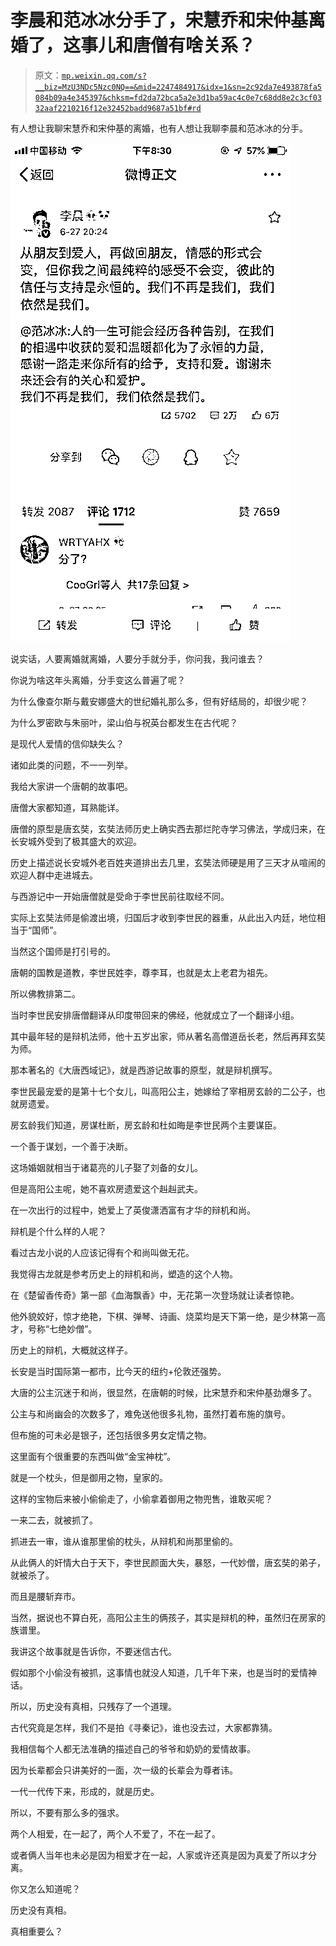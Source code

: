 # 李晨和范冰冰分手了，宋慧乔和宋仲基离婚了，这事儿和唐僧有啥关系？

> 原文：[`mp.weixin.qq.com/s?__biz=MzU3NDc5Nzc0NQ==&mid=2247484917&idx=1&sn=2c92da7e493878fa5084b09a4e345397&chksm=fd2da72bca5a2e3d1ba59ac4c0e7c68dd8e2c3cf0332aaf2210216f12e32452badd9687a51bf#rd`](http://mp.weixin.qq.com/s?__biz=MzU3NDc5Nzc0NQ==&mid=2247484917&idx=1&sn=2c92da7e493878fa5084b09a4e345397&chksm=fd2da72bca5a2e3d1ba59ac4c0e7c68dd8e2c3cf0332aaf2210216f12e32452badd9687a51bf#rd)

有人想让我聊宋慧乔和宋仲基的离婚，也有人想让我聊李晨和范冰冰的分手。

![](img/ef0dc8319b3b9e921bea1b425f4692c3.png)

说实话，人要离婚就离婚，人要分手就分手，你问我，我问谁去？

你说为啥这年头离婚，分手变这么普遍了呢？

为什么像查尔斯与戴安娜盛大的世纪婚礼那么多，但有好结局的，却很少呢？

为什么罗密欧与朱丽叶，梁山伯与祝英台都发生在古代呢？

是现代人爱情的信仰缺失么？

诸如此类的问题，不一一列举。

我给大家讲一个唐朝的故事吧。

唐僧大家都知道，耳熟能详。

唐僧的原型是唐玄奘，玄奘法师历史上确实西去那烂陀寺学习佛法，学成归来，在长安城外受到了极其盛大的欢迎。

历史上描述说长安城外老百姓夹道排出去几里，玄奘法师硬是用了三天才从喧闹的欢迎人群中走进城去。

与西游记中一开始唐僧就是受命于李世民前往取经不同。

实际上玄奘法师是偷渡出境，归国后才收到李世民的器重，从此出入内廷，地位相当于“国师”。

当然这个国师是打引号的。

唐朝的国教是道教，李世民姓李，尊李耳，也就是太上老君为祖先。

所以佛教排第二。

当时李世民安排唐僧翻译从印度带回来的佛经，他就成立了一个翻译小组。

其中最年轻的是辩机法师，他十五岁出家，师从著名高僧道岳长老，然后再拜玄奘为师。

那本著名的《大唐西域记》，就是西游记故事的原型，就是辩机撰写。

李世民最宠爱的是第十七个女儿，叫高阳公主，她嫁给了宰相房玄龄的二公子，也就房遗爱。

房玄龄我们知道，房谋杜断，房玄龄和杜如晦是李世民两个主要谋臣。

一个善于谋划，一个善于决断。

这场婚姻就相当于诸葛亮的儿子娶了刘备的女儿。

但是高阳公主呢，她不喜欢房遗爱这个赳赳武夫。

在一次出行的过程中，她爱上了英俊潇洒富有才华的辩机和尚。

辩机是个什么样的人呢？

看过古龙小说的人应该记得有个和尚叫做无花。

我觉得古龙就是参考历史上的辩机和尚，塑造的这个人物。

在《楚留香传奇》第一部《血海飘香》中，无花第一次登场就让读者惊艳。

他外貌姣好，惊才绝艳，下棋、弹琴、诗画、烧菜均是天下第一绝，是少林第一高才，号称“七绝妙僧”。

历史上的辩机，大概就这样子。

长安是当时国际第一都市，比今天的纽约+伦敦还强势。

大唐的公主沉迷于和尚，很显然，在唐朝的时候，比宋慧乔和宋仲基劲爆多了。

公主与和尚幽会的次数多了，难免送他很多礼物，虽然打着布施的旗号。

但布施的可未必是银子，还包括很多男女定情之物。

这里面有个很重要的东西叫做“金宝神枕”。

就是一个枕头，但是御用之物，皇家的。

这样的宝物后来被小偷偷走了，小偷拿着御用之物兜售，谁敢买呢？

一来二去，就被抓了。

抓进去一审，谁从谁那里偷的枕头，从辩机和尚那里偷的。

从此俩人的奸情大白于天下，李世民颜面大失，暴怒，一代妙僧，唐玄奘的弟子，就被杀了。

而且是腰斩弃市。

当然，据说也不算白死，高阳公主生的俩孩子，其实是辩机的种，虽然归在房家的族谱里。

我讲这个故事就是告诉你，不要迷信古代。

假如那个小偷没有被抓，这事情也就没人知道，几千年下来，也是当时的爱情神话。

所以，历史没有真相，只残存了一个道理。

古代究竟是怎样，我们不是拍《寻秦记》，谁也没去过，大家都靠猜。

我相信每个人都无法准确的描述自己的爷爷和奶奶的爱情故事。

因为长辈都会只讲美好的一面，次一级的长辈会为尊者讳。

一代一代传下来，形成的，就是历史。

所以，不要有那么多的强求。

两个人相爱，在一起了，两个人不爱了，不在一起了。

或者俩人当年也未必是因为相爱才在一起，人家或许还真是因为真爱了所以才分离。

你又怎么知道呢？

历史没有真相。

真相重要么？